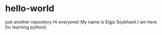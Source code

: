 # hello-world
just another repository
Hi everyone) My name is Elgiz Soykhanli.I am here for learning python)
